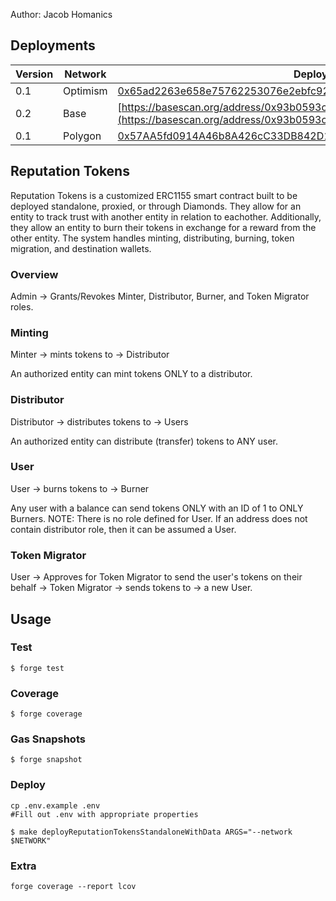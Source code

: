Author: Jacob Homanics 

## Deployments
Version | Network | Deployment
--- | --- | --- |
0.1 | Optimism | [0x65ad2263e658e75762253076e2ebfc9211e05d2f](https://optimistic.etherscan.io/address/0x65ad2263e658e75762253076e2ebfc9211e05d2f)
0.2 | Base | [https://basescan.org/address/0x93b0593cae9544d677dc7c9a18cb791e634bf8d9](https://basescan.org/address/0x93b0593cae9544d677dc7c9a18cb791e634bf8d9)
0.1 | Polygon | [0x57AA5fd0914A46b8A426cC33DB842D1BB1aeADa2](https://polygonscan.com/address/0x57AA5fd0914A46b8A426cC33DB842D1BB1aeADa2)

## Reputation Tokens

Reputation Tokens is a customized ERC1155 smart contract built to be deployed standalone, proxied, or through Diamonds.
They allow for an entity to track trust with another entity in relation to eachother.
Additionally, they allow an entity to burn their tokens in exchange for a reward from the other entity.
The system handles minting, distributing, burning, token migration, and destination wallets.

### Overview

Admin -> Grants/Revokes Minter, Distributor, Burner, and Token Migrator roles.

### Minting

Minter -> mints tokens to -> Distributor 

An authorized entity can mint tokens ONLY to a distributor.

### Distributor

Distributor -> distributes tokens to -> Users

An authorized entity can distribute (transfer) tokens to ANY user.

### User

User -> burns tokens to -> Burner

Any user with a balance can send tokens ONLY with an ID of 1 to ONLY Burners.
NOTE: There is no role defined for User. If an address does not contain distributor role, then it can be assumed a User.

### Token Migrator

User -> Approves for Token Migrator to send the user's tokens on their behalf -> Token Migrator -> sends tokens to -> a new User.

## Usage

### Test

```shell
$ forge test
```

### Coverage

```shell
$ forge coverage
```

### Gas Snapshots

```shell
$ forge snapshot
```

### Deploy

```shell
cp .env.example .env
#Fill out .env with appropriate properties

$ make deployReputationTokensStandaloneWithData ARGS="--network $NETWORK"
```

### Extra

```shell
forge coverage --report lcov
```